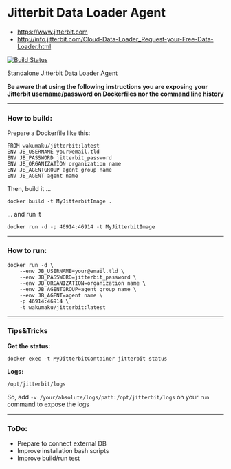 # Jitterbit Data Loader Agent


* https://www.jitterbit.com
* http://info.jitterbit.com/Cloud-Data-Loader_Request-your-Free-Data-Loader.html

[![Build Status](https://travis-ci.org/wakumaku/docker-jitterbit.svg?branch=master)](https://travis-ci.org/wakumaku/docker-jitterbit)

Standalone Jitterbit Data Loader Agent 

**Be aware that using the following instructions you are exposing your Jitterbit username/password on Dockerfiles nor the command line history**

---
### How to build:

Prepare a Dockerfile like this:

```
FROM wakumaku/jitterbit:latest
ENV JB_USERNAME your@email.tld
ENV JB_PASSWORD jitterbit_password
ENV JB_ORGANIZATION organization name
ENV JB_AGENTGROUP agent group name
ENV JB_AGENT agent name
```

Then, build it ...
```
docker build -t MyJitterbitImage .
```
... and run it
```
docker run -d -p 46914:46914 -t MyJitterbitImage
```

---
### How to run:

```
docker run -d \
    --env JB_USERNAME=your@email.tld \
    --env JB_PASSWORD=jitterbit_password \
    --env JB_ORGANIZATION=organization name \
    --env JB_AGENTGROUP=agent group name \
    --env JB_AGENT=agent name \
    -p 46914:46914 \
    -t wakumaku/jitterbit:latest
```


---
### Tips&Tricks

**Get the status:**
```
docker exec -t MyJitterbitContainer jitterbit status
```

**Logs:**
```
/opt/jitterbit/logs
```

So, add `-v /your/absolute/logs/path:/opt/jitterbit/logs` on your `run` command to expose the logs


---
### ToDo:
* Prepare to connect external DB
* Improve installation bash scripts
* Improve build/run test
